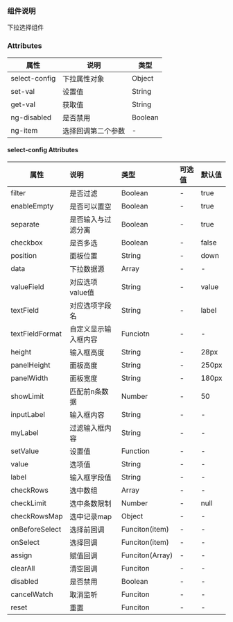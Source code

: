 
### 组件说明

下拉选择组件

### Attributes

| 属性         | 说明             | 类型    |
| ------------ | ---------------- | ------- |
| select-config | 下拉属性对象 | Object  |
| set-val | 设置值 | String |
| get-val | 获取值 | String |
| ng-disabled | 是否禁用 | Boolean |
| ng-item | 选择回调第二个参数 | - |

#### select-config Attributes

| 属性           | 说明         |       类型       | 可选值 | 默认值 |
| -------------- | :----------- | :--------------- | :----- | :----- |
| filter | 是否过滤             | Boolean  | - | true   |
| enableEmpty     | 是否可以置空         | Boolean  | - | true   |
| separate        | 是否输入与过滤分离   | Boolean  | - | true   |
| checkbox        | 是否多选             | Boolean  | - | false  |
| position        | 面板位置             | String   | - | down   |
| data            | 下拉数据源           | Array    | - | - |
| valueField      | 对应选项value值      | String   | - | value  |
| textField       | 对应选项字段名       | String   | - | label  |
| textFieldFormat | 自定义显示输入框内容 | Funciotn | - | - |
| height          | 输入框高度           | String   | - | 28px   |
| panelHeight     | 面板高度             | String   | - | 250px  |
| panelWidth      | 面板宽度             | String   | - | 180px  |
| showLimit       | 匹配前n条数据        | Number   | - | 50     |
| inputLabel      | 输入框内容           | String   | - | - |
| myLabel         | 过滤输入框内容       | String   | - | - |
| setValue        | 设置值               | Function | - | - |
| value           | 选项值               | String   | - | - |
| label           | 输入框字段值         | String   | - | - |
| checkRows       | 选中数组             | Array    | - | - |
| checkLimit      | 选中条数限制         | Number   | - | null   |
| checkRowsMap    | 选中记录map          | Object   | - | - |
| onBeforeSelect  | 选择前回调           | Funciton(item) | - | - |
| onSelect        | 选择回调             | Funciton(item) | - | - |
| assign          | 赋值回调             | Funciton(Array) | - | - |
| clearAll        | 清空回调             | Funciton | - | - |
| disabled        | 是否禁用             | Boolean  | - | - |
| cancelWatch     | 取消监听             | Funciton | - | - |
| reset           | 重置                 | Funciton | - | - |

